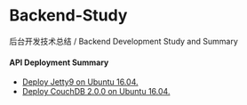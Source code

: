 # Backend-Study
后台开发技术总结 / Backend Development Study and Summary


#### API Deployment Summary
* [Deploy Jetty9 on Ubuntu 16.04.](https://github.com/PandaQQ/Backend-Study/blob/master/install-jetty.md)
* [Deploy CouchDB 2.0.0 on Ubuntu 16.04.](https://github.com/PandaQQ/Backend-Study/blob/master/couchdb-deployment.md)
